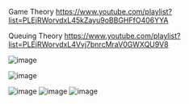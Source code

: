 

Game Theory https://www.youtube.com/playlist?list=PLEjRWorvdxL45kZayu9oBBGHFfO406YYA

Queuing Theory https://www.youtube.com/playlist?list=PLEjRWorvdxL4Vvj7bnrcMraV0GWXQU9V8


![image](https://user-images.githubusercontent.com/59536110/201929408-54cc4b05-cfaf-4336-884c-953623f0f662.png)

![image](https://user-images.githubusercontent.com/59536110/201071216-e29b0158-e115-440d-8cd5-706f1a36b186.png)


![image](https://user-images.githubusercontent.com/59536110/200878549-cf107aae-f64e-4732-bf9f-a106a23250fe.png)
![image](https://user-images.githubusercontent.com/59536110/200878624-b7fe20a0-2d29-4522-9c88-3135ab21036a.png)
![image](https://user-images.githubusercontent.com/59536110/200878674-636e57d3-1cb0-46e0-bb4d-734009a3e62c.png)
